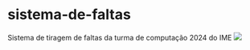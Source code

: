 # sistema-de-faltas
Sistema de tiragem de faltas da turma de computação 2024 do IME
![](https://github.com/giuliobronson/sistema-de-faltas/screencast.gif)
